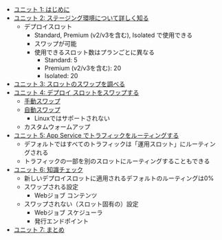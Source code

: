 - [ユニット 1: はじめに](https://docs.microsoft.com/ja-jp/learn/modules/understand-app-service-deployment-slots/1-introduction)
- [ユニット 2: ステージング環境について詳しく知る](https://docs.microsoft.com/ja-jp/learn/modules/understand-app-service-deployment-slots/2-app-service-staging-environments)
  - デプロイスロット
    - Standard, Premium (v2/v3を含む), Isolated で使用できる
    - スワップが可能
    - 使用できるスロット数はプランごとに異なる
      - Standard: 5
      - Premium (v2/v3を含む): 20
      - Isolated: 20
- [ユニット 3: スロットのスワップを調べる](https://docs.microsoft.com/ja-jp/learn/modules/understand-app-service-deployment-slots/3-app-service-slot-swapping)
- [ユニット 4: デプロイ スロットをスワップする](https://docs.microsoft.com/ja-jp/learn/modules/understand-app-service-deployment-slots/4-swap-deployment-slots)
  - [手動スワップ](https://docs.microsoft.com/ja-jp/azure/app-service/deploy-staging-slots#swap-two-slots)
  - [自動スワップ](https://docs.microsoft.com/ja-jp/azure/app-service/deploy-staging-slots#configure-auto-swap)
    - Linuxではサポートされない
  - カスタムウォームアップ
- [ユニット 5: App Service でトラフィックをルーティングする](https://docs.microsoft.com/ja-jp/learn/modules/understand-app-service-deployment-slots/5-route-traffic-app-service)
  - デフォルトではすべてのトラフィックは「運用スロット」にルーティングされる
  - トラフィックの一部を別のスロットにルーティングすることもできる
- [ユニット 6: 知識チェック](https://docs.microsoft.com/ja-jp/learn/modules/understand-app-service-deployment-slots/6-knowledge-check)
  - 新しいデプロイスロットに適用されるデフォルトのルーティングは0%
  - スワップされる設定
    - Webジョブ コンテンツ
  - スワップされない（スロット固有の）設定
    - Webジョブ スケジューラ
    - 発行エンドポイント
- [ユニット 7: まとめ](https://docs.microsoft.com/ja-jp/learn/modules/understand-app-service-deployment-slots/7-summary)